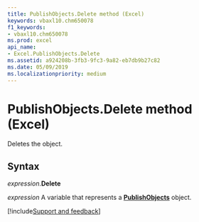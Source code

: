 ```yaml
---
title: PublishObjects.Delete method (Excel)
keywords: vbaxl10.chm650078
f1_keywords:
- vbaxl10.chm650078
ms.prod: excel
api_name:
- Excel.PublishObjects.Delete
ms.assetid: a924208b-3fb3-9fc3-9a82-eb7db9b27c82
ms.date: 05/09/2019
ms.localizationpriority: medium
---
```



# PublishObjects.Delete method (Excel)

Deletes the object.


## Syntax

_expression_.**Delete**

_expression_ A variable that represents a **[PublishObjects](Excel.PublishObjects.md)** object.




[!include[Support and feedback](~/includes/feedback-boilerplate.md)]